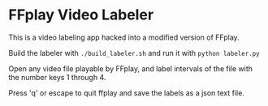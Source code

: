 FFplay Video Labeler
=============

This is a video labeling app hacked into a modified version of FFplay.

Build the labeler with `./build_labeler.sh` and run it with `python labeler.py`

Open any video file playable by FFplay, and label intervals of the file with the number keys 1 through 4.

Press 'q' or escape to quit ffplay and save the labels as a json text file.
